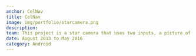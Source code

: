 ```yaml
---
anchor: CelNav
title: CelNav
image: img/portfolio/starcamera.png
description:  
team: This project is a star camera that uses two inputs, a picture of the stars, and a measurement of the camera's body orientation to determine the latitude and longitude from where the photograph was taken.  This research was done at the University of New Hampshire's <a href="https://ceps.unh.edu/mechanical-engineering/systems-controls">Advanced Controls Laboratory</a>, and was able to compute location accurate to approximately 3 nautical miles.  This led to publications at the American Astronomical Society publication number AAS 16-509, and a thesis, which can be found <a href="https://github.com/fsbr/startracker-thesis/blob/master/thesis.pdf">here</a>.
date: August 2013 to May 2016
category: Android
---
```

